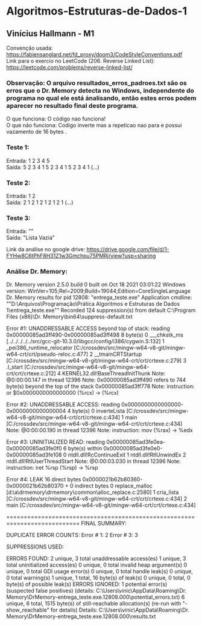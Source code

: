# Algoritmos-Estruturas-de-Dados-1
## Vinícius Hallmann - M1

Convenção usada: https://fabiensanglard.net/fd_proxy/doom3/CodeStyleConventions.pdf <br/>
Link para o exercio no LeetCode (206. Reverse Linked List): https://leetcode.com/problems/reverse-linked-list/ <br/>

### Observação: O arquivo resultados_erros_padroes.txt são os erros que o Dr. Memory detecta no Windows, independente do programa no qual ele está ánalisando, então estes erros podem aparecer no resultado final deste programa.

O que funciona: O código nao funciona!<br/>
O que não funciona: Codigo inverte mas a repeticao nao para e possui vazamento de 16 bytes .<br/>

### Teste 1:<br/>
Entrada: 1 2 3 4 5<br/>
Saída: 5 2 3 4 1 5 2 3 4 1 5 2 3 4 1 (...)   <br/>

### Teste 2:<br/>
Entrada: 1 2 <br/>
Saída:   2 1 2 1 2 1 2 1 2 1 (...)   <br/>

### Teste 3: <br/>
Entrada: ""<br/>
Saída: "Lista Vazia"    <br/>

Link da análise no google drive: https://drive.google.com/file/d/1-FYHw8C6tPhF8H31Z1w3Gmchpu75PMRj/view?usp=sharing <br/>

### Análise Dr. Memory: <br/>

Dr. Memory version 2.5.0 build 0 built on Oct 18 2021 03:01:22
Windows version: WinVer=105;Rel=2009;Build=19044;Edition=CoreSingleLanguage
Dr. Memory results for pid 12808: "entrega_teste.exe"
Application cmdline: ""D:\Arquivos\Programação\Prática Algoritmos e Estruturas de Dados 1\entrega_teste.exe""
Recorded 124 suppression(s) from default C:\Program Files (x86)\Dr. Memory\bin64\suppress-default.txt

Error #1: UNADDRESSABLE ACCESS beyond top of stack: reading 0x00000085ad3ff490-0x00000085ad3ff498 8 byte(s)
0 ___chkstk_ms                            [../../../../../src/gcc-git-10.3.0/libgcc/config/i386/cygwin.S:132]
1 _pei386_runtime_relocator               [C:/crossdev/src/mingw-w64-v8-git/mingw-w64-crt/crt/pseudo-reloc.c:477]
2 __tmainCRTStartup                       [C:/crossdev/src/mingw-w64-v8-git/mingw-w64-crt/crt/crtexe.c:279]
3 .l_start                                [C:/crossdev/src/mingw-w64-v8-git/mingw-w64-crt/crt/crtexe.c:212]
4 KERNEL32.dll!BaseThreadInitThunk
Note: @0:00:00.147 in thread 12396
Note: 0x00000085ad3ff490 refers to 744 byte(s) beyond the top of the stack 0x00000085ad3ff778
Note: instruction: or     $0x0000000000000000 (%rcx) -> (%rcx)

Error #2: UNADDRESSABLE ACCESS: reading 0x0000000000000000-0x0000000000000004 4 byte(s)
0 inverteLista               [C:/crossdev/src/mingw-w64-v8-git/mingw-w64-crt/crt/crtexe.c:434]
1 main                       [C:/crossdev/src/mingw-w64-v8-git/mingw-w64-crt/crt/crtexe.c:434]
Note: @0:00:00.190 in thread 12396
Note: instruction: mov    (%rax) -> %edx

Error #3: UNINITIALIZED READ: reading 0x00000085ad3fe0ea-0x00000085ad3fe0f0 6 byte(s) within 0x00000085ad3fe0e0-0x00000085ad3fe108
0 ntdll.dll!RcContinueExit
1 ntdll.dll!RtlUnwindEx
2 ntdll.dll!RtlUserThreadStart
Note: @0:00:03.030 in thread 12396
Note: instruction: iret   %rsp (%rsp) -> %rsp

Error #4: LEAK 16 direct bytes 0x0000021b62b80360-0x0000021b62b80370 + 0 indirect bytes
0 replace_malloc               [d:\a\drmemory\drmemory\common\alloc_replace.c:2580]
1 cria_lista                   [C:/crossdev/src/mingw-w64-v8-git/mingw-w64-crt/crt/crtexe.c:434]
2 main                         [C:/crossdev/src/mingw-w64-v8-git/mingw-w64-crt/crt/crtexe.c:434]

===========================================================================
FINAL SUMMARY:

DUPLICATE ERROR COUNTS:
	Error #   1:      2
	Error #   3:      3

SUPPRESSIONS USED:

ERRORS FOUND:
      2 unique,     3 total unaddressable access(es)
      1 unique,     3 total uninitialized access(es)
      0 unique,     0 total invalid heap argument(s)
      0 unique,     0 total GDI usage error(s)
      0 unique,     0 total handle leak(s)
      0 unique,     0 total warning(s)
      1 unique,     1 total,     16 byte(s) of leak(s)
      0 unique,     0 total,      0 byte(s) of possible leak(s)
ERRORS IGNORED:
      1 potential error(s) (suspected false positives)
         (details: C:\Users\vinic\AppData\Roaming\Dr. Memory\DrMemory-entrega_teste.exe.12808.000\potential_errors.txt)
      6 unique,     6 total,   1515 byte(s) of still-reachable allocation(s)
         (re-run with "-show_reachable" for details)
Details: C:\Users\vinic\AppData\Roaming\Dr. Memory\DrMemory-entrega_teste.exe.12808.000\results.txt
